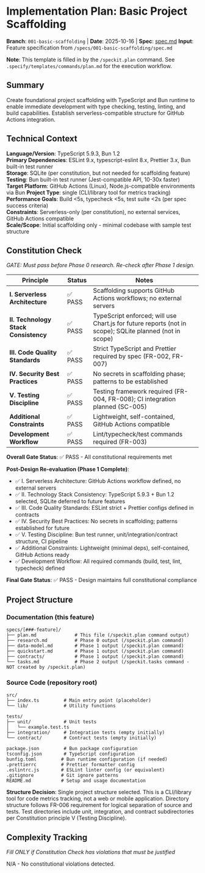 # Implementation Plan: Basic Project Scaffolding

**Branch**: `001-basic-scaffolding` | **Date**: 2025-10-16 | **Spec**: [spec.md](./spec.md)
**Input**: Feature specification from `/specs/001-basic-scaffolding/spec.md`

**Note**: This template is filled in by the `/speckit.plan` command. See `.specify/templates/commands/plan.md` for the execution workflow.

## Summary

Create foundational project scaffolding with TypeScript and Bun runtime to enable immediate development with type checking, testing, linting, and build capabilities. Establish serverless-compatible structure for GitHub Actions integration.

## Technical Context

**Language/Version**: TypeScript 5.9.3, Bun 1.2  
**Primary Dependencies**: ESLint 9.x, typescript-eslint 8.x, Prettier 3.x, Bun built-in test runner  
**Storage**: SQLite (per constitution, but not needed for scaffolding feature)  
**Testing**: Bun built-in test runner (Jest-compatible API, 10-30x faster)  
**Target Platform**: GitHub Actions (Linux), Node.js-compatible environments via Bun
**Project Type**: single (CLI/library tool for metrics tracking)  
**Performance Goals**: Build <5s, typecheck <5s, test suite <2s (per spec success criteria)  
**Constraints**: Serverless-only (per constitution), no external services, GitHub Actions compatible  
**Scale/Scope**: Initial scaffolding only - minimal codebase with sample test structure

## Constitution Check

*GATE: Must pass before Phase 0 research. Re-check after Phase 1 design.*

| Principle | Status | Notes |
|-----------|--------|-------|
| **I. Serverless Architecture** | ✅ PASS | Scaffolding supports GitHub Actions workflows; no external servers |
| **II. Technology Stack Consistency** | ✅ PASS | TypeScript enforced; will use Chart.js for future reports (not in scope); SQLite planned (not in scope) |
| **III. Code Quality Standards** | ✅ PASS | Strict TypeScript and Prettier required by spec (FR-002, FR-007) |
| **IV. Security Best Practices** | ✅ PASS | No secrets in scaffolding phase; patterns to be established |
| **V. Testing Discipline** | ✅ PASS | Testing framework required (FR-004, FR-008); CI integration planned (SC-005) |
| **Additional Constraints** | ✅ PASS | Lightweight, self-contained, GitHub Actions compatible |
| **Development Workflow** | ✅ PASS | Lint/typecheck/test commands required (FR-003) |

**Overall Gate Status**: ✅ PASS - All constitutional requirements met

**Post-Design Re-evaluation (Phase 1 Complete)**:
- ✅ I. Serverless Architecture: GitHub Actions workflow defined, no external servers
- ✅ II. Technology Stack Consistency: TypeScript 5.9.3 + Bun 1.2 selected, SQLite deferred to future features
- ✅ III. Code Quality Standards: ESLint strict + Prettier configs defined in contracts
- ✅ IV. Security Best Practices: No secrets in scaffolding; patterns established for future
- ✅ V. Testing Discipline: Bun test runner, unit/integration/contract structure, CI pipeline
- ✅ Additional Constraints: Lightweight (minimal deps), self-contained, GitHub Actions ready
- ✅ Development Workflow: All required commands (build, test, lint, typecheck) defined

**Final Gate Status**: ✅ PASS - Design maintains full constitutional compliance

## Project Structure

### Documentation (this feature)

```
specs/[###-feature]/
├── plan.md              # This file (/speckit.plan command output)
├── research.md          # Phase 0 output (/speckit.plan command)
├── data-model.md        # Phase 1 output (/speckit.plan command)
├── quickstart.md        # Phase 1 output (/speckit.plan command)
├── contracts/           # Phase 1 output (/speckit.plan command)
└── tasks.md             # Phase 2 output (/speckit.tasks command - NOT created by /speckit.plan)
```

### Source Code (repository root)

```
src/
├── index.ts         # Main entry point (placeholder)
└── lib/             # Utility functions

tests/
├── unit/            # Unit tests
│   └── example.test.ts
├── integration/     # Integration tests (empty initially)
└── contract/        # Contract tests (empty initially)

package.json         # Bun package configuration
tsconfig.json        # TypeScript configuration
bunfig.toml         # Bun runtime configuration (if needed)
.prettierrc         # Prettier formatter config
.eslintrc.js        # ESLint linter config (or equivalent)
.gitignore          # Git ignore patterns
README.md           # Setup and usage documentation
```

**Structure Decision**: Single project structure selected. This is a CLI/library tool for code metrics tracking, not a web or mobile application. Directory structure follows FR-006 requirement for logical separation of source and tests. Test directories include unit, integration, and contract subdirectories per Constitution principle V (Testing Discipline).

## Complexity Tracking

*Fill ONLY if Constitution Check has violations that must be justified*

N/A - No constitutional violations detected.

